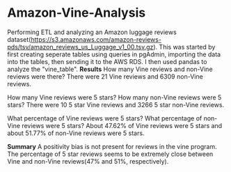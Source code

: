 # Amazon-Vine-Analysis
Performing ETL and analyzing an Amazon luggage reviews dataset(https://s3.amazonaws.com/amazon-reviews-pds/tsv/amazon_reviews_us_Luggage_v1_00.tsv.gz). This was started by first creating seperate tables using queries in pgAdmin, importing the data into the tables, then sending it to the AWS RDS. I then used pandas to analyze the "vine_table".
**Results**
How many Vine reviews and non-Vine reviews were there?
There were 21 Vine reviews and 6309 non-Vine reviews.


How many Vine reviews were 5 stars? How many non-Vine reviews were 5 stars?
There were 10 5 star Vine reviews and 3266 5 star non-Vine reviews.


What percentage of Vine reviews were 5 stars? What percentage of non-Vine reviews were 5 stars?
About 47.62% of Vine reviews were 5 stars and about 51.77% of non-Vine reviews were 5 stars.


**Summary**
A positivity bias is not present for reviews in the vine program. The percentage of 5 star reviews seems to be extremely close between Vine and non-Vine reviews(47% and 51%, respectively).

